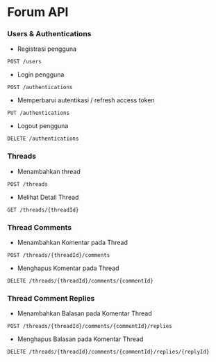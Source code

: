# Forum API

### Users & Authentications

- Registrasi pengguna

`POST /users`

- Login pengguna

`POST /authentications`

- Memperbarui autentikasi / refresh access token

`PUT /authentications`

- Logout pengguna

`DELETE /authentications`

### Threads

- Menambahkan thread

`POST /threads`

- Melihat Detail Thread

`GET /threads/{threadId}`

### Thread Comments

- Menambahkan Komentar pada Thread

`POST /threads/{threadId}/comments`

- Menghapus Komentar pada Thread

`DELETE /threads/{threadId}/comments/{commentId}`

### Thread Comment Replies

- Menambahkan Balasan pada Komentar Thread

`POST /threads/{threadId}/comments/{commentId}/replies`

- Menghapus Balasan pada Komentar Thread

`DELETE /threads/{threadId}/comments/{commentId}/replies/{replyId}`
